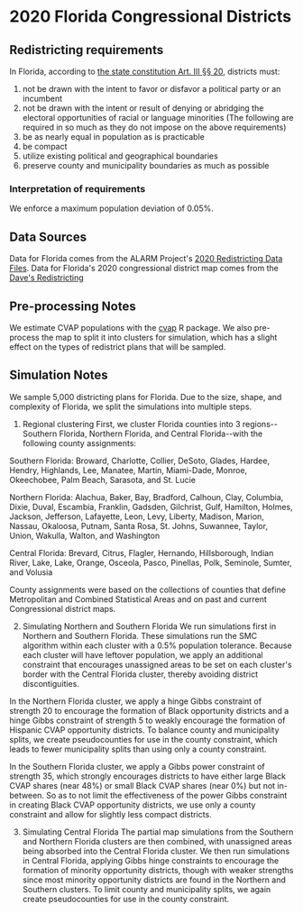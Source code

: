 # 2020 Florida Congressional Districts

## Redistricting requirements
In Florida, according to [the state constitution Art. III §§ 20](http://www.leg.state.fl.us/statutes/index.cfm?submenu=3#A3S20), districts must:
1. not be drawn with the intent to favor or disfavor a political party or an incumbent
2. not be drawn with the intent or result of denying or abridging the electoral opportunities of racial or language minorities
(The following are required in so much as they do not impose on the above requirements)
3. be as nearly equal in population as is practicable
4. be compact
5. utilize existing political and geographical boundaries
6. preserve county and municipality boundaries as much as possible


### Interpretation of requirements
We enforce a maximum population deviation of 0.05%.

## Data Sources
Data for Florida comes from the ALARM Project's [2020 Redistricting Data Files](https://alarm-redist.github.io/posts/2021-08-10-census-2020/).
Data for Florida's 2020 congressional district map comes from the [Dave's Redistricting](https://davesredistricting.org/maps#home)

## Pre-processing Notes
We estimate CVAP populations with the [cvap](https://github.com/christopherkenny/cvap) R package. We also pre-process the map to split it into clusters for simulation, which has a slight effect on the types of redistrict plans that will be sampled.

## Simulation Notes
We sample 5,000 districting plans for Florida. Due to the size, shape, and complexity of Florida, we split the simulations into multiple steps.

1. Regional clustering
First, we cluster Florida counties into 3 regions--Southern Florida, Northern Florida, and Central Florida--with the following county assignments:

Southern Florida: Broward, Charlotte, Collier, DeSoto, Glades, Hardee, Hendry, Highlands, Lee, Manatee, Martin, Miami-Dade, Monroe, Okeechobee, Palm Beach, Sarasota, and St. Lucie

Northern Florida: Alachua, Baker, Bay, Bradford, Calhoun, Clay, Columbia, Dixie, Duval, Escambia, Franklin, Gadsden, Gilchrist, Gulf, Hamilton, Holmes, Jackson, Jefferson, Lafayette, Leon, Levy, Liberty, Madison, Marion, Nassau, Okaloosa, Putnam, Santa Rosa, St. Johns, Suwannee, Taylor, Union, Wakulla, Walton, and Washington

Central Florida: Brevard, Citrus, Flagler, Hernando, Hillsborough, Indian River, Lake, Lake, Orange, Osceola, Pasco, Pinellas, Polk, Seminole, Sumter, and Volusia

County assignments were based on the collections of counties that define Metropolitan and Combined Statistical Areas and on past and current Congressional district maps.

2. Simulating Northern and Southern Florida
We run simulations first in Northern and Southern Florida. These simulations run the SMC algorithm within each cluster with a 0.5% population tolerance. Because each cluster will have leftover population, we apply an additional constraint that encourages unassigned areas to be set on each cluster's border with the Central Florida cluster, thereby avoiding district discontiguities.

In the Northern Florida cluster, we apply a hinge Gibbs constraint of strength 20 to encourage the formation of Black opportunity districts and a hinge Gibbs constraint of strength 5 to weakly encourage the formation of Hispanic CVAP opportunity districts. To balance county and municipality splits, we create pseudocounties for use in the county constraint, which leads to fewer municipality splits than using only a county constraint.

In the Southern Florida cluster, we apply a Gibbs power constraint of strength 35, which strongly encourages districts to have either large Black CVAP shares (near 48%) or small Black CVAP shares (near 0%) but not in-between. So as to not limit the effectiveness of the power Gibbs constraint in creating Black CVAP opportunity districts, we use only a county constraint and allow for slightly less compact districts.

3. Simulating Central Florida
The partial map simulations from the Southern and Northern Florida clusters are then combined, with unassigned areas being absorbed into the Central Florida cluster. We then run simulations in Central Florida, applying Gibbs hinge constraints to encourage the formation of minority opportunity districts, though with weaker strengths since most minority opportunity districts are found in the Northern and Southern clusters. To limit county and municipality splits, we again create pseudocounties for use in the county constraint.
